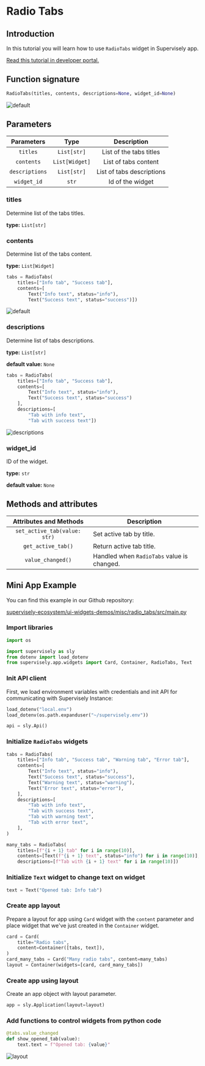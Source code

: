 # Radio Tabs

## Introduction

In this tutorial you will learn how to use `RadioTabs` widget in Supervisely app.

[Read this tutorial in developer portal.](https://developer.supervise.ly/app-development/apps-with-gui/radiotabs)

## Function signature

```python
RadioTabs(titles, contents, descriptions=None, widget_id=None)
```

![default](https://user-images.githubusercontent.com/120389559/222171253-af777d91-7c48-4990-b807-9238e2968662.gif)

## Parameters

|   Parameters   |      Type      |        Description        |
| :------------: | :------------: | :-----------------------: |
|    `titles`    |  `List[str]`   |  List of the tabs titles  |
|   `contents`   | `List[Widget]` |   List of tabs content    |
| `descriptions` |  `List[str]`   | List of tabs descriptions |
|  `widget_id`   |     `str`      |     Id of the widget      |

### titles

Determine list of the tabs titles.

**type:** `List[str]`

### contents

Determine list of the tabs content.

**type:** `List[Widget]`

```python
tabs = RadioTabs(
    titles=["Info tab", "Success tab"],
    contents=[
        Text("Info text", status="info"),
        Text("Success text", status="success")])
```

![default](https://user-images.githubusercontent.com/120389559/222171253-af777d91-7c48-4990-b807-9238e2968662.gif)

### descriptions

Determine list of tabs descriptions.

**type:** `List[str]`

**default value:** `None`

```python
tabs = RadioTabs(
    titles=["Info tab", "Success tab"],
    contents=[
        Text("Info text", status="info"),
        Text("Success text", status="success")
    ],
    descriptions=[
        "Tab with info text",
        "Tab with success text"])
```

![descriptions](https://user-images.githubusercontent.com/120389559/222174503-b99916b1-06e8-4845-a2dc-6abef1d1cb1e.gif)

### widget_id

ID of the widget.

**type:** `str`

**default value:** `None`

## Methods and attributes

|    Attributes and Methods    | Description                                |
| :--------------------------: | ------------------------------------------ |
| `set_active_tab(value: str)` | Set active tab by title.                   |
|      `get_active_tab()`      | Return active tab title.                   |
|      `value_changed()`       | Handled when `RadioTabs` value is changed. |

## Mini App Example

You can find this example in our Github repository:

[supervisely-ecosystem/ui-widgets-demos/misc/radio_tabs/src/main.py](https://github.com/supervisely-ecosystem/ui-widgets-demos/blob/master/misc/radio_tabs/src/main.py)

### Import libraries

```python
import os

import supervisely as sly
from dotenv import load_dotenv
from supervisely.app.widgets import Card, Container, RadioTabs, Text
```

### Init API client

First, we load environment variables with credentials and init API for communicating with Supervisely Instance:

```python
load_dotenv("local.env")
load_dotenv(os.path.expanduser("~/supervisely.env"))

api = sly.Api()
```

### Initialize `RadioTabs` widgets

```python
tabs = RadioTabs(
    titles=["Info tab", "Success tab", "Warning tab", "Error tab"],
    contents=[
        Text("Info text", status="info"),
        Text("Success text", status="success"),
        Text("Warning text", status="warning"),
        Text("Error text", status="error"),
    ],
    descriptions=[
        "Tab with info text",
        "Tab with success text",
        "Tab with warning text",
        "Tab with error text",
    ],
)

many_tabs = RadioTabs(
    titles=[f"{i + 1} tab" for i in range(10)],
    contents=[Text(f"{i + 1} text", status="info") for i in range(10)],
    descriptions=[f"Tab with {i + 1} text" for i in range(10)])
```

### Initialize `Text` widget to change text on widget

```python
text = Text("Opened tab: Info tab")
```

### Create app layout

Prepare a layout for app using `Card` widget with the `content` parameter and place widget that we've just created in the `Container` widget.

```python
card = Card(
    title="Radio tabs",
    content=Container([tabs, text]),
)
card_many_tabs = Card("Many radio tabs", content=many_tabs)
layout = Container(widgets=[card, card_many_tabs])
```

### Create app using layout

Create an app object with layout parameter.

```python
app = sly.Application(layout=layout)
```

### Add functions to control widgets from python code

```python
@tabs.value_changed
def show_opened_tab(value):
    text.text = f"Opened tab: {value}"
```

![layout](https://user-images.githubusercontent.com/120389559/222177913-2c4d26de-f555-4747-8fed-ee8807f7d6ce.gif)
